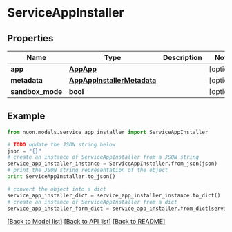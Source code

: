 # ServiceAppInstaller


## Properties

Name | Type | Description | Notes
------------ | ------------- | ------------- | -------------
**app** | [**AppApp**](AppApp.md) |  | [optional] 
**metadata** | [**AppAppInstallerMetadata**](AppAppInstallerMetadata.md) |  | [optional] 
**sandbox_mode** | **bool** |  | [optional] 

## Example

```python
from nuon.models.service_app_installer import ServiceAppInstaller

# TODO update the JSON string below
json = "{}"
# create an instance of ServiceAppInstaller from a JSON string
service_app_installer_instance = ServiceAppInstaller.from_json(json)
# print the JSON string representation of the object
print ServiceAppInstaller.to_json()

# convert the object into a dict
service_app_installer_dict = service_app_installer_instance.to_dict()
# create an instance of ServiceAppInstaller from a dict
service_app_installer_form_dict = service_app_installer.from_dict(service_app_installer_dict)
```
[[Back to Model list]](../README.md#documentation-for-models) [[Back to API list]](../README.md#documentation-for-api-endpoints) [[Back to README]](../README.md)


